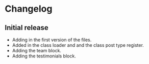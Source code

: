 # Changelog

## Initial release
- Adding in the first version of the files.
- Added in the class loader and and the class post type register.
- Adding the team block.
- Adding the testimonials block.
